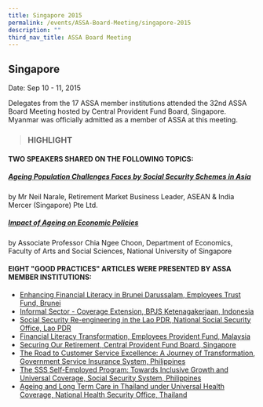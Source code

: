 ```yaml
---
title: Singapore 2015
permalink: /events/ASSA-Board-Meeting/singapore-2015
description: ""
third_nav_title: ASSA Board Meeting
---
```

## Singapore
Date: Sep 10 - 11, 2015

Delegates from the 17 ASSA member institutions attended the 32nd ASSA Board Meeting hosted by Central Provident Fund Board, Singapore. Myanmar was officially admitted as a member of ASSA at this meeting.


> ### HIGHLIGHT

#### TWO SPEAKERS SHARED ON THE FOLLOWING TOPICS:
##### [Ageing Population Challenges Faces by Social Security Schemes in Asia](/files/ASSA%20Board%20Meeting/Singapore%202015/Ageing%20Population%20Challenges%20Faces%20by%20Social%20Security%20Schemes%20in%20Asia.pdf)
by Mr Neil Narale, Retirement Market Business Leader, ASEAN & India Mercer (Singapore) Pte Ltd.


##### [Impact of Ageing on Economic Policies](/files/ASSA%20Board%20Meeting/Singapore%202015/Impact%20of%20Ageing%20on%20Economic%20Policies.pdf)
by Associate Professor Chia Ngee Choon, Department of Economics, Faculty of Arts and Social Sciences, National University of Singapore



#### EIGHT "GOOD PRACTICES" ARTICLES WERE PRESENTED BY ASSA MEMBER INSTITUTIONS:
* [Enhancing Financial Literacy in Brunei Darussalam, Employees Trust Fund, Brunei](/files/ASSA%20Board%20Meeting/Singapore%202015/Enhancing%20Financial%20Literacy%20in%20Brunei%20Darussalam,%20Employees%20Trust%20Fund,%20Brunei.pdf)
* [Informal Sector - Coverage Extension, BPJS Ketenagakerjaan, Indonesia](/files/ASSA%20Board%20Meeting/Singapore%202015/Informal%20Sector%20-%20Coverage%20Extension,%20BPJS%20Ketenagakerjaan,%20Indonesia.pdf)
* [Social Security Re-engineering in the Lao PDR, National Social Security Office, Lao PDR](/files/ASSA%20Board%20Meeting/Singapore%202015/Social%20Security%20Re-engineering%20in%20the%20Lao%20PDR,%20National%20Social%20Security%20Office,%20Lao%20PDR.pdf)
* [Financial Literacy Transformation, Employees Provident Fund, Malaysia](/files/ASSA%20Board%20Meeting/Singapore%202015/Financial%20Literacy%20Transformation,%20Employees%20Provident%20Fund,%20Malaysia.pdf)
* [Securing Our Retirement, Central Provident Fund Board, Singapore](/files/ASSA%20Board%20Meeting/Singapore%202015/Securing%20Our%20Retirement,%20Central%20Provident%20Fund%20Board,%20Singapore.pdf)
* [The Road to Customer Service Excellence: A Journey of Transformation, Government Service Insurance System, Philippines](/files/ASSA%20Board%20Meeting/Singapore%202015/The%20Road%20to%20Customer%20Service%20Excellence%20A%20Journey%20of%20Transformation,%20Government%20Service.pdf)
* [The SSS Self-Employed Program: Towards Inclusive Growth and Universal Coverage, Social Security System, Philippines](/files/ASSA%20Board%20Meeting/Singapore%202015/The%20SSS%20Self-Employed%20Program%20Towards%20Inclusive%20Growth%20and%20Universal%20Coverage,%20Social%20Security.pdf)
* [Ageing and Long Term Care in Thailand under Universal Health Coverage, National Health Security Office, Thailand](/files/ASSA%20Board%20Meeting/Singapore%202015/Ageing%20Population%20Challenges%20Faces%20by%20Social%20Security%20Schemes%20in%20Asia.pdf)
